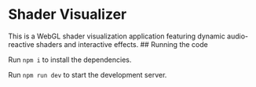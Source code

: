 
# Shader Visualizer

This is a WebGL shader visualization application featuring dynamic audio-reactive shaders and interactive effects.  ## Running the code

  Run `npm i` to install the dependencies.

  Run `npm run dev` to start the development server.
  
